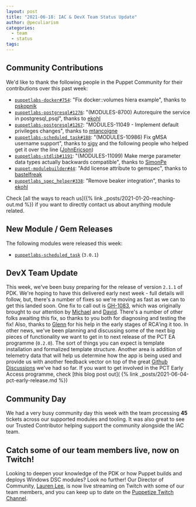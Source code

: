 ```yaml
---
layout: post
title: "2021-06-18: IAC & DevX Team Status Update"
author: @peculiarism
categories:
  - team
  - status
tags:
---
```


## Community Contributions

We'd like to thank the following people in the Puppet Community for their contributions over this past week:

- [`puppetlabs-docker#754`][puppetlabs-docker-pr-754]: "Fix docker::volumes hiera example", thanks to [pskopnik][pskopnik]
- [`puppetlabs-postgresql#1276`][puppetlabs-postgresql-pr-1276]: "(MODULES-8700) Autorequire the service in postgresql_psql", thanks to [ekohl][ekohl]
- [`puppetlabs-postgresql#1267`][puppetlabs-postgresql-pr-1267]: "MODULES-11049 - Implement default privileges changes", thanks to [mtancoigne][mtancoigne]
- [`puppetlabs-scheduled_task#188`][puppetlabs-scheduled_task-pr-188]: "(MODULES-10986) Fix gMSA username support", thanks to [sigv][sigv] and the following people who helped get it over the line ([JohnEricson][JohnEricson])
- [`puppetlabs-stdlib#1191`][puppetlabs-stdlib-pr-1191]: "(MODULES-11099) Make merge parameter data types actually backwards compatible", thanks to [SimonPe][SimonPe]
- [`puppet-modulebuilder#44`][puppet-modulebuilder-pr-44]: "Add license attribute to gemspec", thanks to [bastelfreak][bastelfreak]
- [`puppetlabs_spec_helper#338`][puppetlabs_spec_helper-pr-338]: "Remove beaker integration", thanks to [ekohl][ekohl]

Check [all the ways to reach us]({% link _posts/2021-01-20-reaching-out.md %}) if you want to directly contact us about anything module related.

## New Module / Gem Releases

The following modules were released this week:

- [`puppetlabs-scheduled_task`][puppetlabs-scheduled_task] (`3.0.1`)

  [puppetlabs-scheduled_task]: https://github.com/puppetlabs/puppetlabs-scheduled_task
  [puppetlabs-docker-pr-754]: https://github.com/puppetlabs/puppetlabs-docker/pull/754
  [pskopnik]: https://github.com/pskopnik
  [puppetlabs-postgresql-pr-1276]: https://github.com/puppetlabs/puppetlabs-postgresql/pull/1276
  [ekohl]: https://github.com/ekohl
  [puppetlabs-postgresql-pr-1267]: https://github.com/puppetlabs/puppetlabs-postgresql/pull/1267
  [mtancoigne]: https://github.com/mtancoigne
  [puppetlabs-scheduled_task-pr-188]: https://github.com/puppetlabs/puppetlabs-scheduled_task/pull/188
  [sigv]: https://github.com/sigv
  [JohnEricson]: https://github.com/JohnEricson
  [puppetlabs-stdlib-pr-1191]: https://github.com/puppetlabs/puppetlabs-stdlib/pull/1191
  [SimonPe]: https://github.com/SimonPe
  [puppet-modulebuilder-pr-44]: https://github.com/puppetlabs/puppet-modulebuilder/pull/44
  [bastelfreak]: https://github.com/bastelfreak
  [puppetlabs_spec_helper-pr-338]: https://github.com/puppetlabs/puppetlabs_spec_helper/pull/338
  
## DevX Team Update
This week, we've been busy preparing for the release of version `2.1.1` of PDK.
We're hoping to have this delivered early next week - full details will follow, but, there's a number of fixes so we're moving as fast as we can to get this landed soon.
One fix to call out is [GH-1083](https://github.com/puppetlabs/pdk/issues/1083), which was originally brought to our attention by [Michael][Michael] and [David][DavidSwan].
There's a number of other folks awaiting this fix, so thanks to you both for diagnosing and testing the fix!
Also, thanks to [Glenn](https://github.com/glennsarti) for his help in the early stages of RCA'ing it too.
In other news, we've been planning and discussing some of the next big pieces of functionality we want to get in to next release of the PCT EA programme (`0.2.0`).
The sort of things you can expect is template installation and formalized template structure.
Another area is addition of telemetry data that will help us determine how the app is being used and provide us with another feedback vector on top of the great [Github Discussions](https://github.com/puppetlabs/pdkgo/discussions) we've had so far.
If you want to get involved in the PCT Early Access programme, check [this blog post out]( {% link _posts/2021-06-04-pct-early-release.md %})

## Community Day

We had a very busy community day this week with the team processing **45** tickets across our supported modules and tooling. It was also great to see our Trusted Contributor helping support the community alongside the IAC team.

## Catch some of our team members live, now on Twitch!
Looking to deepen your knowledge of the PDK or how Puppet builds and deploys Windows DSC modules? Look no further! Our Director of Community, [Lauren Lee](https://twitter.com/LoLoCoding), is now live streaming on Twitch with some of our team members, and you can keep up to date on the [Puppetize Twitch Channel](https://www.twitch.tv/puppetize). 

<!-- check https://tickets.puppetlabs.com/secure/RapidBoard.jspa?rapidView=1176&quickFilter=8745 for other tickets closed out this week that should be mentioned here -->

  [Adrian]:             https://github.com/adrianiurca
  [Ben]:                https://github.com/binford2k
  [Ciaran]:             https://github.com/sanfrancrisko
  [Daiana]:             https://github.com/daianamezdrea
  [Danny]:              https://github.com/carabasdaniel
  [DavidArmstrong]:     https://github.com/da-ar
  [DavidSchmitt]:       https://github.com/DavidS
  [DavidSwan]:          https://github.com/david22swan
  [Disha]:              https://github.com/Disha-maker
  [James]:              https://github.com/jpogran
  [Lore]:               https://github.com/lionce
  [Michael]:            https://github.com/michaeltlombardi
  [Paula]:              https://github.com/pmcmaw
  [Sheena]:             https://github.com/sheenaajay
  [Supported Modules]:  https://puppetlabs.github.io/iac/modules/
  [Tools]:              https://puppetlabs.github.io/iac/tools/
